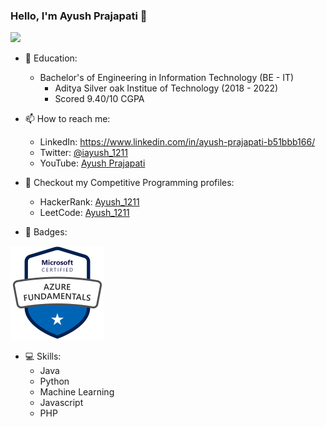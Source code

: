 ### Hello, I'm Ayush Prajapati 👋

<img src="https://github-readme-stats.vercel.app/api?username=Ayush-1211&&show_icons=true&title_color=ffffff&icon_color=bb2acf&text_color=daf7dc&bg_color=151515">

- 🏫 Education:
    - Bachelor's of Engineering in Information Technology (BE - IT)
        - Aditya Silver oak Institue of Technology (2018 - 2022)
        - Scored 9.40/10 CGPA

- 📫 How to reach me:
    - LinkedIn: https://www.linkedin.com/in/ayush-prajapati-b51bbb166/
    - Twitter: [@iayush_1211](https://twitter.com/iayush_1211?t=_qXJ2Vm5xcqpsmEO0Avdpg&s=09)
    - YouTube: [Ayush Prajapati](https://www.youtube.com/channel/UCUFXCEnX8Mhq_EEbYTWIJxQ/featured)
 
- 🚪 Checkout my Competitive Programming profiles:
    - HackerRank: [Ayush_1211](https://www.hackerrank.com/Ayush_1211)
    - LeetCode: [Ayush_1211](https://leetcode.com/Ayush_1211/)

- 🏅 Badges:
<img src="images/microsoft-certified-azure-fundamentals.png" height=150px width=150px>
    
- 💻 Skills: 
    - Java
    - Python
    - Machine Learning
    - Javascript
    - PHP
 
